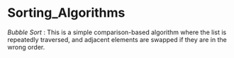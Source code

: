 # Sorting_Algorithms
*Bubble Sort* : This is a simple comparison-based algorithm where the list is repeatedly traversed, and adjacent elements are swapped if they are in the wrong order.
